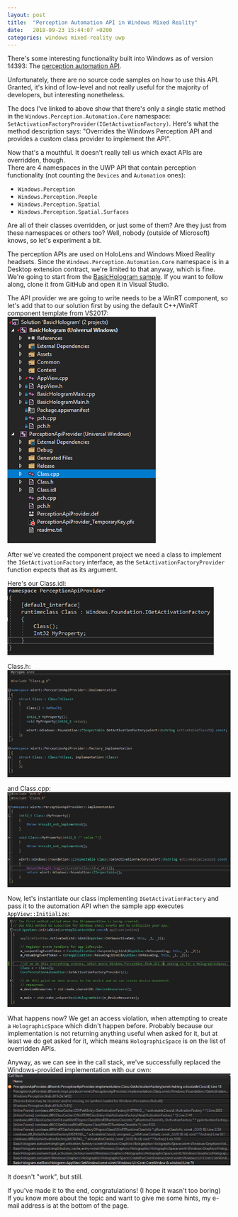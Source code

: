 ```yaml
---
layout: post
title:  "Perception Automation API in Windows Mixed Reality"
date:   2018-09-23 15:44:07 +0200
categories: windows mixed-reality uwp
---
```

There's some interesting functionality built into Windows as of version 14393: The [perception automation API](https://docs.microsoft.com/en-us/uwp/api/windows.perception.automation.core).

Unfortunately, there are no source code samples on how to use this API. Granted, it's kind of low-level and not really useful for the majority of developers, but interesting nonetheless.  

The docs I've linked to above show that there's only a single static method in the `Windows.Perception.Automation.Core` namespace: `SetActivationFactoryProvider(IGetActivationFactory)`. Here's what the method description says: "Overrides the Windows Perception API and provides a custom class provider to implement the API".

Now that's a mouthful. It doesn't really tell us which exact APIs are overridden, though.  
There are 4 namespaces in the UWP API that contain perception functionality (not counting the `Devices` and `Automation` ones):
- `Windows.Perception`
- `Windows.Perception.People`
- `Windows.Perception.Spatial`
- `Windows.Perception.Spatial.Surfaces`

Are all of their classes overridden, or just some of them? Are they just from these namespaces or others too? Well, nobody (outside of Microsoft) knows, so let's experiment a bit.

The perception APIs are used on HoloLens and Windows Mixed Reality headsets. Since the `Windows.Perception.Automation.Core` namespace is in a Desktop extension contract, we're limited to that anyway, which is fine.  
We're going to start from the [BasicHologram sample](https://github.com/Microsoft/Windows-universal-samples/tree/master/Samples/BasicHologram/cppwinrt). If you want to follow along, clone it from GitHub and open it in Visual Studio.

The API provider we are going to write needs to be a WinRT component, so let's add that to our solution first by using the default C++/WinRT component template from VS2017:  
![solution layout](/assets/sln-layout.PNG)

After we've created the component project we need a class to implement the `IGetActivationFactory` interface, as the `SetActivationFactoryProvider` function expects that as its argument.

Here's our Class.idl:  
![Class.idl](/assets/class-idl.PNG)

Class.h:  
![Class.h](/assets/class-h.PNG)

and Class.cpp:  
![Class.cpp](/assets/class-cpp.PNG)

Now, let's instantiate our class implementing `IGetActivationFactory` and pass it to the automation API when the sample app executes `AppView::Initialize`:
![](/assets/appview-initialize.PNG)

What happens now? We get an access violation, when attempting to create a `HolographicSpace` which didn't happen before. Probably because our implementation is not returning anything useful when asked for it, but at least we do get asked for it, which means `HolographicSpace` is on the list of overridden APIs.

Anyway, as we can see in the call stack, we've successfully replaced the Windows-provided implementation with our own:
![](/assets/callstack.PNG)

It doesn't "work", but still.

If you've made it to the end, congratulations! (I hope it wasn't too boring)  
If you know more about the topic and want to give me some hints, my e-mail address is at the bottom of the page.